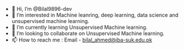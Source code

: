 - 👋 Hi, I’m @Bilal9896-dev
- 👀 I’m interested in Machine leanring, deep learning, data science and unsupervised machine learning.
- 🌱 I’m currently learning Unsupervised Machine learning.
- 💞️ I’m looking to collaborate on Unsupervised Machine learning.
- 📫 How to reach me : Email - bilal_ahmed@iba-suk.edu.pk

<!---
Bilal9896-dev/Bilal9896-dev is a ✨ special ✨ repository because its `README.md` (this file) appears on your GitHub profile.
You can click the Preview link to take a look at your changes.
--->
